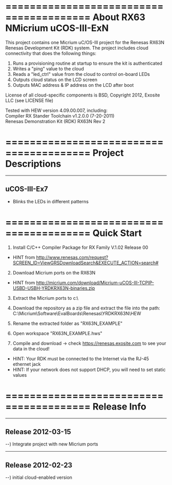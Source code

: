 ========================================
About RX63 NMicrium uCOS-III-ExN
========================================
This project contains one Micrium uC/OS-III project for the Renesas RX63N 
Renesas Development Kit (RDK) system.  The project includes cloud connectivity
that does the following things:<br>
1) Runs a provisioning routine at startup to ensure the kit is authenticated<br>
2) Writes a "ping" value to the cloud<br>
3) Reads a "led_ctrl" value from the cloud to control on-board LEDs<br>
4) Outputs cloud status on the LCD screen<br>
5) Outputs MAC address & IP address on the LCD after boot<br>

License of all cloud-specific components is BSD, Copyright 2012, Exosite LLC 
(see LICENSE file)<br>

Tested with HEW version 4.09.00.007, including:<br>
Compiler RX Stander Toolchain v1.2.0.0  (7-20-2011)<br>
Renesas Demonstration Kit (RDK) RX63N Rev 2

========================================
Project Descriptions
========================================
----------------------------------------
uCOS-III-Ex7
----------------------------------------
* Blinks the LEDs in different patterns<br>

========================================
Quick Start
========================================
1) Install C/C++ Compiler Package for RX Family V.1.02 Release 00  
* HINT from http://www.renesas.com/request?SCREEN_ID=ViewGRSDownloadSearch&EXECUTE_ACTION=search#<br>

2) Download Micrium ports on the RX63N
* HINT from http://micrium.com/download/Micrium-uCOS-III-TCPIP-USBD-USBH-YRDKRX63N-binaries.zip<br>

3) Extract the Micrium ports to c:\

4) Download the repository as a zip file and extract the file into the path:<br>
   C:\Micrium\Software\EvalBoards\Renesas\YRDKRX63N\HEW<br>

5) Rename the extracted folder as "RX63N_EXAMPLE"<br>

6) Open workspace "RX63N_EXAMPLE.hws"<br>

5) Compile and download -> check https://renesas.exosite.com to see your data
in the cloud!<br>
* HINT: Your RDK must be connected to the Internet via the RJ-45 ethernet jack<br>
* HINT: If your network does not support DHCP, you will need to set static 
        values<br>


========================================
Release Info
========================================
----------------------------------------
Release 2012-03-15
----------------------------------------
--) Integrate project with new Micrium ports<br>

----------------------------------------
Release 2012-02-23
----------------------------------------
--) initial cloud-enabled version<br>
